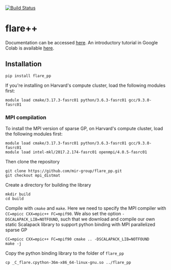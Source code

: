 [![Build Status](https://github.com/mir-group/flare_pp/actions/workflows/main.yml/badge.svg)](https://github.com/mir-group/flare_pp/actions)

# flare++
Documentation can be accessed [here](https://mir-group.github.io/flare_pp/). An introductory tutorial in Google Colab is available [here](https://colab.research.google.com/drive/18_pTcWM19AUiksaRyCgg9BCpVyw744xv).

## Installation

```
pip install flare_pp
```

If you're installing on Harvard's compute cluster, load the following modules first:
```
module load cmake/3.17.3-fasrc01 python/3.6.3-fasrc01 gcc/9.3.0-fasrc01
```

### MPI compilation
To install the MPI version of sparse GP, on Harvard's compute cluster, load the following modules first:
```
module load cmake/3.17.3-fasrc01 python/3.6.3-fasrc01 gcc/9.3.0-fasrc01
module load intel-mkl/2017.2.174-fasrc01 openmpi/4.0.5-fasrc01
```

Then clone the repository
```
git clone https://github.com/mir-group/flare_pp.git
git checkout mpi_distmat
```

Create a directory for building the library
```
mkdir build
cd build
```

Compile with `cmake` and `make`. Here we need to specify the MPI compiler with 
`CC=mpicc CXX=mpic++ FC=mpif90`. We also set the option `-DSCALAPACK_LIB=NOTFOUND`,
such that we download and compile our own static Scalapack library to support 
python binding with MPI parallelized sparse GP
```
CC=mpicc CXX=mpic++ FC=mpif90 cmake .. -DSCALAPACK_LIB=NOTFOUND
make -j
```

Copy the python binding library to the folder of `flare_pp`
```
cp _C_flare.cpython-36m-x86_64-linux-gnu.so ../flare_pp
```
